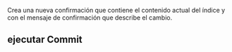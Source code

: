Crea una nueva confirmación que contiene el contenido actual del índice y con el mensaje de confirmación que describe el cambio.

## ejecutar Commit

